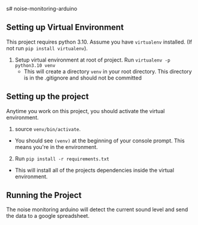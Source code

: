 s# noise-monitoring-arduino

## Setting up Virtual Environment

This project requires python 3.10. Assume you have `virtualenv` installed. (If not run `pip install virtualenv`).

1. Setup virtual environment at root of project. Run `virtualenv -p python3.10 venv`
    * This will create a directory `venv` in your root directory. This directory is in the .gitignore and should not be committed

## Setting up the project

Anytime you work on this project, you should activate the virtual environment.

1. source `venv/bin/activate`.
  * You should see `(venv)` at the beginning of your console prompt. This means you're in the environment.

2. Run `pip install -r requirements.txt`
  * This will install all of the projects dependencies inside the virtual environment.

## Running the Project



The noise monitoring arduino will detect the current sound level and send the data to a google spreadsheet. 


